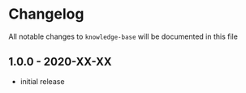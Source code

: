 # Changelog

All notable changes to `knowledge-base` will be documented in this file

## 1.0.0 - 2020-XX-XX

- initial release

